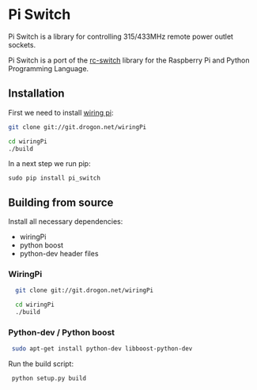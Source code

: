 # Pi Switch

Pi Switch is a library for controlling 315/433MHz remote power outlet sockets.

Pi Switch is a port of the [rc-switch](http://code.google.com/p/rc-switch/) library
for the Raspberry Pi and Python Programming Language.



## Installation
First we need to install [wiring pi](http://wiringpi.com/download-and-install/):

```bash
git clone git://git.drogon.net/wiringPi
```

```bash
cd wiringPi
./build
```

In a next step we run pip:
```
sudo pip install pi_switch
```

## Building from source

Install all necessary dependencies:

  - wiringPi
  - python boost
  - python-dev header files

### WiringPi
```bash
  git clone git://git.drogon.net/wiringPi
```

```bash
  cd wiringPi
  ./build
```

### Python-dev / Python boost
```bash
 sudo apt-get install python-dev libboost-python-dev
```

Run the build script:

```bash
 python setup.py build
```
